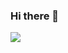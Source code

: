 ### Hi there 👋

<a href="https://www.instagram.com/11.11_dh/" target="_blank"><img src="https://img.shields.io/badge/Instagram-E4405F?style=flat-square&logo=Instagram&logoColor=white"/>
<!--
**1111-dh/1111-dh** is a ✨ _special_ ✨ repository because its `README.md` (this file) appears on your GitHub profile.

Here are some ideas to get you started:

- 🔭 I’m currently working on ...
- 🌱 I’m currently learning ...
- 👯 I’m looking to collaborate on ...
- 🤔 I’m looking for help with ...
- 💬 Ask me about ...
- 📫 How to reach me: ...
- 😄 Pronouns: ...
- ⚡ Fun fact: ...
-->
